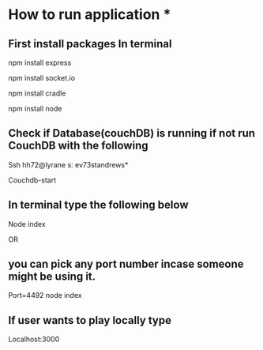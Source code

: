 # How to run application *

## First install packages In terminal

 npm install express

 npm install socket.io

 npm install cradle

 npm install node

## Check if Database(couchDB) is running if not run CouchDB with the following 

Ssh hh72@lyrane
s: ev73standrews*

Couchdb-start


## In terminal type the following below

Node index 

OR

## you can pick any port number incase someone might be using it.

Port=4492 node index


## If user wants to play locally type

Localhost:3000



